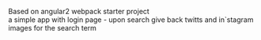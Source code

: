 Based on angular2 webpack starter project  
a simple app with login page - upon search give back twitts and in`stagram images for the search term
